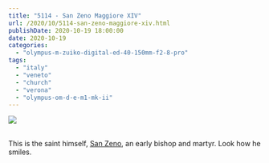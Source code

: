 ```yaml
---
title: "5114 - San Zeno Maggiore XIV"
url: /2020/10/5114-san-zeno-maggiore-xiv.html
publishDate: 2020-10-19 18:00:00
date: 2020-10-19
categories: 
  - "olympus-m-zuiko-digital-ed-40-150mm-f2-8-pro"
tags: 
  - "italy"
  - "veneto"
  - "church"
  - "verona"
  - "olympus-om-d-e-m1-mk-ii"
---
```

<div class="container">
<div class="center"><a target="_blank" href="https://d25zfm9zpd7gm5.cloudfront.net/1200x1200/2018/20180911_112426_lr.jpg"><img class="webfeedsFeaturedVisual" src="https://d25zfm9zpd7gm5.cloudfront.net/0600x0600/2018/20180911_112426_lr.jpg" /></a></div>
</div>
<br />

This is the saint himself, [San
Zeno](https://en.wikipedia.org/wiki/Zeno_of_Verona), an early bishop
and martyr. Look how he smiles.